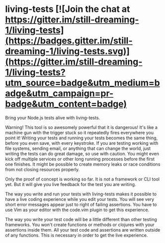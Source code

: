 # living-tests [![Join the chat at https://gitter.im/still-dreaming-1/living-tests](https://badges.gitter.im/still-dreaming-1/living-tests.svg)](https://gitter.im/still-dreaming-1/living-tests?utm_source=badge&utm_medium=badge&utm_campaign=pr-badge&utm_content=badge)
Bring your Node.js tests alive with living-tests.

Warning! This tool is so awesomely powerful that it is dangerous! It's like a machine gun with the trigger stuck so it repeatedly fires everywhere you point it! Writing your tests and running your tests becomes the same thing, before you even save, with every keystroke. If you are testing working with file systems, sending email, or anything that can change the world, just writing the tests can do great damage, so use with caution. You might even kick off multiple services or other long running processes before the first one finishes. It might be possible to create memory leaks or race conditions from not closing resources properly.

Only the proof of concept is working so far. It is not a framework or CLI tool yet. But it will give you live feedback for the test you are writing.

The way you write and run your tests with living-tests makes it possible to have a live coding experience while you edit your tests. You will see very short error messages appear just to right of failing assertions. You have to use Vim as your editor with the code.vim plugin to get this experience.

The way you write your test code will be a little different than other testing frameworks. You won't create functions or methods or clojures with your assertions inside them. All your test code and assertions are written outside of any functions. This is necessary in order to get the live experience.
